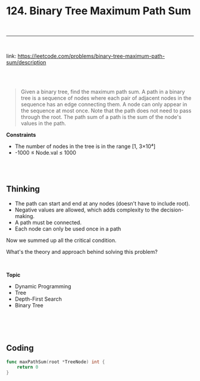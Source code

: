 # 124. Binary Tree Maximum Path Sum

<br>


----

<br>

link: https://leetcode.com/problems/binary-tree-maximum-path-sum/description

<br>
<br>

> Given a binary tree, find the maximum path sum. A path in a binary tree is a sequence of nodes where each pair of adjacent nodes in the sequence has an edge connecting them. A node can only appear in the sequence at most once. Note that the path does not need to pass through the root.
> The path sum of a path is the sum of the node's values in the path.
 
**Constraints**

* The number of nodes in the tree is in the range [1, 3×10⁴]
* -1000 ≤ Node.val ≤ 1000

<br>
<br>

## Thinking

* The path can start and end at any nodes (doesn't have to include root).
* Negative values are allowed, which adds complexity to the decision-making.
* A path must be connected.
* Each node can only be used once in a path

Now we summed up all the critical condition.

What's the theory and approach behind solving this problem?

<br>

**Topic**

* Dynamic Programming
* Tree
* Depth-First Search
* Binary Tree

<br>



<br>
<br>

## Coding

```go
func maxPathSum(root *TreeNode) int {
	return 0
}
```
